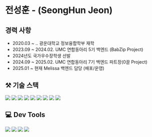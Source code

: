 # 전성훈 - (SeongHun Jeon) 

## 경력 사항
* 2020.03 ~ .. 광운대학교 정보융합학부 재학
* 2023.09 ~ 2024.02. UMC 연합동아리 5기 백엔드 (BabZip Project)
* 2024년도 국가우수장학생 선발
* 2024.09 ~ 2025.02. UMC 연합동아리 7기 백엔드 파트장(0끌 Project)
* 2025.01 ~ 현재 Melissa 백엔드 담당 (배포/운영)
  
## ⚒ 기술 스택
<img src="https://img.shields.io/badge/java-007396?style=flat-square&logo=java&logoColor=white"> <img src="https://img.shields.io/badge/python-3776AB?style=flat-square&logo=python&logoColor=white"> <img src="https://img.shields.io/badge/C++-00599C?style=flat-square&logo=cplusplus&logoColor=white"/> <img src="https://img.shields.io/badge/javascript-F7DF1E?style=flat-square&logo=javascript&logoColor=black"> <img src="https://img.shields.io/badge/Spring Boot-6DB33F?style=flat-square&logo=springboot&logoColor=white"/> <img src="https://img.shields.io/badge/Spring Security-6DB33F?style=flat-square&logo=Spring Security&logoColor=white"> <img src="https://img.shields.io/badge/node.js-339933?style=flat-square&logo=Node.js&logoColor=white"> <img src="https://img.shields.io/badge/MySQL-4479A1?style=flat-square&logo=mysql&logoColor=white"/> <img src="https://img.shields.io/badge/mongoDB-47A248?style=flat-square&logo=MongoDB&logoColor=white">

## 💻 Dev Tools 
<img src="https://img.shields.io/badge/Intellij Idea-000000?style=flat-square&logo=intellijidea&logoColor=white"/> <img src="https://img.shields.io/badge/linux-FCC624?style=flat-square&logo=linux&logoColor=black"> <img src="https://img.shields.io/badge/github-181717?style=flat-square&logo=github&logoColor=white"> <img src="https://img.shields.io/badge/git-F05032?style=flat-square&logo=git&logoColor=white">



